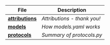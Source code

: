 <!-- This index is generated by /github/agi.green/agi_framework/protocols.py - edits will be lost. -->

| File | Description |
| ---- | ----------- |
| [**attributions**](/docs/attributions) | *Attributions - thank you!* |
| [**models**](/docs/models) | *How models.yaml works* |
| [**protocols**](/docs/protocols) | *Summary of protocols.py* |
